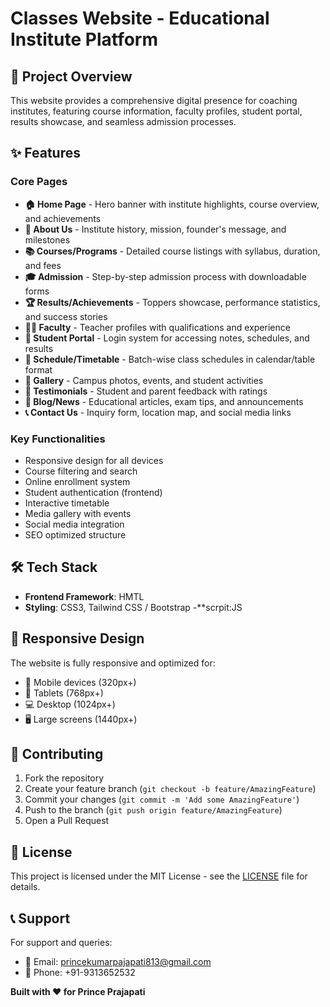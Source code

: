 # Classes Website - Educational Institute Platform



## 🎯 Project Overview

This website provides a comprehensive digital presence for coaching institutes, featuring course information, faculty profiles, student portal, results showcase, and seamless admission processes.

## ✨ Features

### Core Pages
- **🏠 Home Page** - Hero banner with institute highlights, course overview, and achievements
- **📖 About Us** - Institute history, mission, founder's message, and milestones
- **📚 Courses/Programs** - Detailed course listings with syllabus, duration, and fees
- **🎓 Admission** - Step-by-step admission process with downloadable forms
- **🏆 Results/Achievements** - Toppers showcase, performance statistics, and success stories
- **👨‍🏫 Faculty** - Teacher profiles with qualifications and experience
- **👤 Student Portal** - Login system for accessing notes, schedules, and results
- **📅 Schedule/Timetable** - Batch-wise class schedules in calendar/table format
- **📸 Gallery** - Campus photos, events, and student activities
- **💬 Testimonials** - Student and parent feedback with ratings
- **📝 Blog/News** - Educational articles, exam tips, and announcements
- **📞 Contact Us** - Inquiry form, location map, and social media links

### Key Functionalities
- Responsive design for all devices
- Course filtering and search
- Online enrollment system
- Student authentication (frontend)
- Interactive timetable
- Media gallery with events
- Social media integration
- SEO optimized structure

## 🛠️ Tech Stack

- **Frontend Framework**: HMTL 
- **Styling**: CSS3, Tailwind CSS / Bootstrap
-**scrpit:JS


## 📱 Responsive Design

The website is fully responsive and optimized for:
- 📱 Mobile devices (320px+)
- 📱 Tablets (768px+)
- 💻 Desktop (1024px+)
- 🖥️ Large screens (1440px+)

## 🤝 Contributing

1. Fork the repository
2. Create your feature branch (`git checkout -b feature/AmazingFeature`)
3. Commit your changes (`git commit -m 'Add some AmazingFeature'`)
4. Push to the branch (`git push origin feature/AmazingFeature`)
5. Open a Pull Request

## 📄 License

This project is licensed under the MIT License - see the [LICENSE](LICENSE) file for details.

## 📞 Support

For support and queries:

- 📧 Email: princekumarpajapati813@gmail.com
- 📱 Phone: +91-9313652532

**Built with ❤️ for Prince Prajapati**
